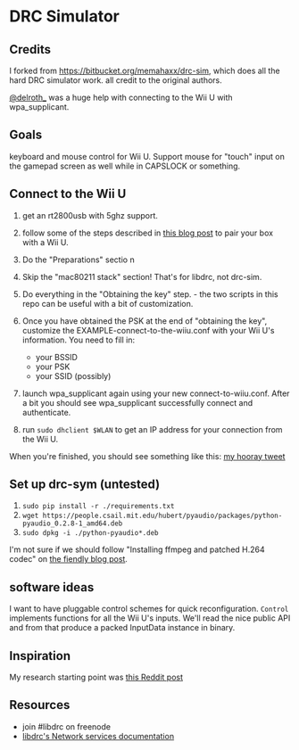 # DRC Simulator

## Credits

I forked from https://bitbucket.org/memahaxx/drc-sim, which does all the hard
DRC simulator work. all credit to the original authors.

[@delroth_](https://twitter.com/delroth_) was a huge help with connecting to
the Wii U with wpa_supplicant.

## Goals

keyboard and mouse control for Wii U. Support mouse for "touch" input on the
gamepad screen as well while in CAPSLOCK or something.

## Connect to the Wii U

1. get an rt2800usb with 5ghz support.
1. follow some of the steps described in [this blog post][1] to pair your box with a Wii U.
  1. Do the "Preparations" sectio n
  1. Skip the "mac80211 stack" section! That's for libdrc, not drc-sim.
  1. Do everything in the "Obtaining the key" step.
    - the two scripts in this repo can be useful with a bit of customization.

1. Once you have obtained the PSK at the end of "obtaining the key",
   customize the EXAMPLE-connect-to-the-wiiu.conf with your Wii U's information. You need to fill in:
    - your BSSID
    - your PSK
    - your SSID (possibly)
1. launch wpa_supplicant again using your new connect-to-wiiu.conf. After a
   bit you should see wpa_supplicant successfully connect and authenticate.
1. run `sudo dhclient $WLAN` to get an IP address for your connection from
   the Wii U.

When you're finished, you should see something like this: [my hooray
tweet](https://twitter.com/jitl/status/609875855112712193/photo/1)

## Set up drc-sym (untested)

1. `sudo pip install -r ./requirements.txt`
1. `wget https://people.csail.mit.edu/hubert/pyaudio/packages/python-pyaudio_0.2.8-1_amd64.deb`
1. `sudo dpkg -i ./python-pyaudio*.deb`

I'm not sure if we should follow "Installing ffmpeg and patched H.264 codec" on
[the fiendly blog post][1].

## software ideas

I want to have pluggable control schemes for quick reconfiguration.
`Control` implements functions for all the Wii U's inputs. We'll read the nice
public API and from that produce a packed InputData instance in binary.

## Inspiration

My research starting point was [this Reddit post][2]

[1]: https://rememberdontsearch.wordpress.com/2014/01/05/libdrc-wiiu-linux-setup-with-rt2800usb/
[2]: http://www.reddit.com/r/wiiu/comments/368g2b/my_idea_on_using_libdrc_to_play_splatoon_using_a/

## Resources

- join #libdrc on freenode
- [libdrc's Network services documentation](http://libdrc.org/docs/re/services.html)
